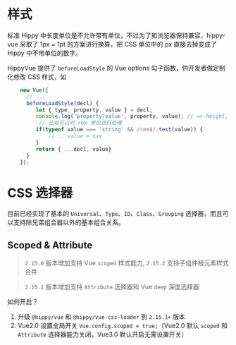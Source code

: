 # 样式

标准 Hippy 中长度单位是不允许带有单位，不过为了和浏览器保持兼容，hippy-vue 采取了 1px = 1pt 的方案进行换算，把 CSS 单位中的 px 直接去掉变成了 Hippy 中不带单位的数字。

HippyVue 提供了 `beforeLoadStyle` 的 Vue options 勾子函数，供开发者做定制化修改 CSS 样式，如

```js
    new Vue({
      // ...
      beforeLoadStyle(decl) {
         let { type, property, value } = decl;
         console.log('property|value', property, value); // => height, 1rem
          // 比如可以对 rem 单位进行处理
         if(typeof value === 'string' && /rem$/.test(value)) {
             // ...value = xxx
         } 
         return { ...decl, value}
      }
    });
```

# CSS 选择器

目前已经实现了基本的 `Universal`、`Type`、`ID`、`Class`、`Grouping` 选择器，而且可以支持除兄弟组合器以外的基本组合关系。

## Scoped & Attribute

> `2.15.0` 版本增加支持 Vue `scoped` 样式能力, `2.15.2` 支持子组件根元素样式合并

> `2.15.1` 版本增加支持 `Attribute` 选择器和 Vue `deep` 深度选择器

如何开启？

1. 升级 `@hippy/vue` 和 `@hippy/vue-css-loader` 到 `2.15.1+` 版本
2. Vue2.0 设置全局开关 `Vue.config.scoped = true;`（Vue2.0 默认 `scoped` 和 `Attribute` 选择器能力关闭，Vue3.0 默认开启无需设置开关）



